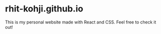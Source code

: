 # rhit-kohji.github.io
This is my personal website made with React and CSS. Feel free to check it out!